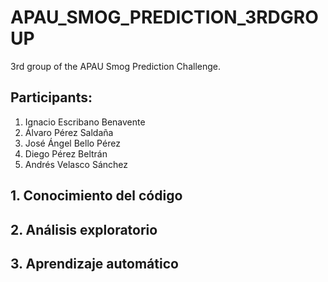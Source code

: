 # APAU_SMOG_PREDICTION_3RDGROUP
3rd group of the APAU Smog Prediction Challenge.
 
## Participants:
1. Ignacio Escribano Benavente
2. Álvaro Pérez Saldaña
3. José Ángel Bello Pérez
4. Diego Pérez Beltrán
5. Andrés Velasco Sánchez

## 1. Conocimiento del código
## 2. Análisis exploratorio
## 3. Aprendizaje automático
